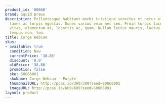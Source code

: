 ```yaml
---
product_id: '00660'
brand: Squid Brews
description: Pellentesque habitant morbi tristique senectus et netus et malesuada
  fames ac turpis egestas. Donec varius enim nec sem. Proin turpis lacus, scelerisque
  vitae, elementum at, lobortis ac, quam. Nullam lectus mauris, luctus a, mattis ac,
  tempus non, leo.
title: Corge Webcam
skus:
- available: true
  condition: New
  currentPrice: '38.86'
  discount: '0.0'
  oldPrice: '38.86'
  promotion: false
  sku: S0066001
  skuName: Corge Webcam - Purple
  thumbnailURL: http://pcas.io/300/300?seed=S0066001
  imageURL: http://pcas.io/600/600?seed=S0066001
layout: product
---
```

